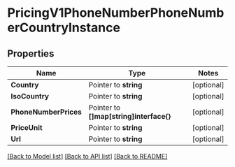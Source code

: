 # PricingV1PhoneNumberPhoneNumberCountryInstance

## Properties
Name | Type | Notes
------------ | ------------- | -------------
**Country** | Pointer to **string** | [optional] 
**IsoCountry** | Pointer to **string** | [optional] 
**PhoneNumberPrices** | Pointer to **[]map[string]interface{}** | [optional] 
**PriceUnit** | Pointer to **string** | [optional] 
**Url** | Pointer to **string** | [optional] 

[[Back to Model list]](../README.md#documentation-for-models) [[Back to API list]](../README.md#documentation-for-api-endpoints) [[Back to README]](../README.md)



